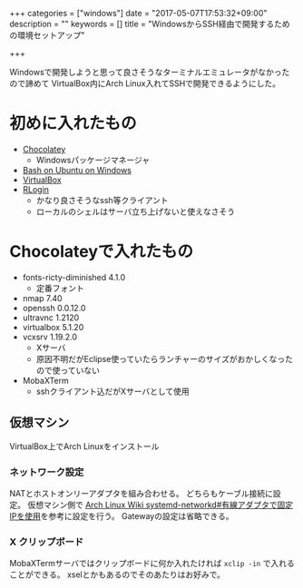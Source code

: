 +++
categories = ["windows"]
date = "2017-05-07T17:53:32+09:00"
description = ""
keywords = []
title = "WindowsからSSH経由で開発するための環境セットアップ"

+++

Windowsで開発しようと思って良さそうなターミナルエミュレータがなかったので諦めて
VirtualBox内にArch Linux入れてSSHで開発できるようにした。

<!--more-->

# 初めに入れたもの

+ [Chocolatey](https://chocolatey.org/)
	+ Windowsパッケージマネージャ
+ [Bash on Ubuntu on Windows](https://msdn.microsoft.com/en-us/commandline/wsl/install_guide)
+ [VirtualBox](https://www.virtualbox.org/)
+ [RLogin](http://nanno.dip.jp/softlib/man/rlogin/)
	+ かなり良さそうなssh等クライアント
	+ ローカルのシェルはサーバ立ち上げないと使えなさそう

# Chocolateyで入れたもの

+ fonts-ricty-diminished 4.1.0
	+ 定番フォント
+ nmap 7.40
+ openssh 0.0.12.0
+ ultravnc 1.2120
+ virtualbox 5.1.20
+ vcxsrv 1.19.2.0
	+ Xサーバ
	+ 原因不明だがEclipse使っていたらランチャーのサイズがおかしくなったので使っていない
+ MobaXTerm
	+ sshクライアント込だがXサーバとして使用

## 仮想マシン

VirtualBox上でArch Linuxをインストール

### ネットワーク設定

NATとホストオンリーアダプタを組み合わせる。
どちらもケーブル接続に設定。
仮想マシン側で [Arch Linux Wiki systemd-networkd#有線アダプタで固定IPを使用](https://wiki.archlinuxjp.org/index.php/Systemd-networkd#.E6.9C.89.E7.B7.9A.E3.82.A2.E3.83.80.E3.83.97.E3.82.BF.E3.81.A7.E5.9B.BA.E5.AE.9A_IP_.E3.82.92.E4.BD.BF.E7.94.A8)を参考に設定を行う。
Gatewayの設定は省略できる。

### X クリップボード

MobaXTermサーバではクリップボードに何か入れたければ `xclip -in` で入れることができる。
xselとかもあるのでそのあたりはお好みで。

